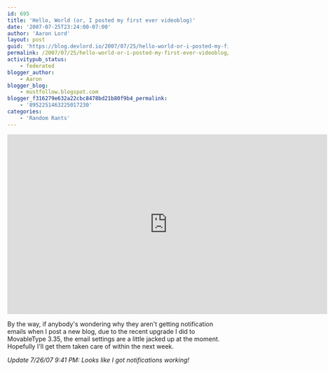 ```yaml
---
id: 695
title: 'Hello, World (or, I posted my first ever videoblog)'
date: '2007-07-25T23:24:00-07:00'
author: 'Aaron Lord'
layout: post
guid: 'https://blog.devlord.io/2007/07/25/hello-world-or-i-posted-my-first-ever-videoblog/'
permalink: /2007/07/25/hello-world-or-i-posted-my-first-ever-videoblog/
activitypub_status:
    - federated
blogger_author:
    - Aaron
blogger_blog:
    - mustfollow.blogspot.com
blogger_f316279e632a22cbc8478bd21b80f9b4_permalink:
    - '8952251463225017230'
categories:
    - 'Random Rants'
---
```


<iframe width="730" height="410" src="https://www.youtube.com/embed/v84qNlzf154?si=fX9kHdr0GnDDkszP" title="YouTube video player" frameborder="0" allow="accelerometer; autoplay; clipboard-write; encrypted-media; gyroscope; picture-in-picture; web-share" referrerpolicy="strict-origin-when-cross-origin" allowfullscreen></iframe>

By the way, if anybody's wondering why they aren't getting notification emails when I post a new blog, due to the recent upgrade I did to MovableType 3.35, the email settings are a little jacked up at the moment.  Hopefully I'll get them taken care of within the next week.

<i>Update 7/26/07 9:41 PM: Looks like I got notifications working!</i>